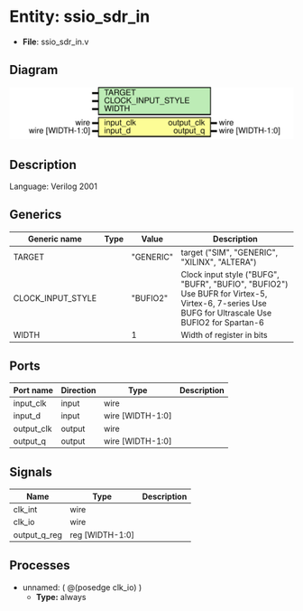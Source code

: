 # Entity: ssio_sdr_in

- **File**: ssio_sdr_in.v
## Diagram

![Diagram](ssio_sdr_in.svg "Diagram")
## Description


 Language: Verilog 2001


## Generics

| Generic name      | Type | Value     | Description                                                                                                                                           |
| ----------------- | ---- | --------- | ----------------------------------------------------------------------------------------------------------------------------------------------------- |
| TARGET            |      | "GENERIC" |  target ("SIM", "GENERIC", "XILINX", "ALTERA")                                                                                                        |
| CLOCK_INPUT_STYLE |      | "BUFIO2"  |  Clock input style ("BUFG", "BUFR", "BUFIO", "BUFIO2")  Use BUFR for Virtex-5, Virtex-6, 7-series  Use BUFG for Ultrascale  Use BUFIO2 for Spartan-6  |
| WIDTH             |      | 1         |  Width of register in bits                                                                                                                            |
## Ports

| Port name  | Direction | Type             | Description |
| ---------- | --------- | ---------------- | ----------- |
| input_clk  | input     | wire             |             |
| input_d    | input     | wire [WIDTH-1:0] |             |
| output_clk | output    | wire             |             |
| output_q   | output    | wire [WIDTH-1:0] |             |
## Signals

| Name         | Type            | Description |
| ------------ | --------------- | ----------- |
| clk_int      | wire            |             |
| clk_io       | wire            |             |
| output_q_reg | reg [WIDTH-1:0] |             |
## Processes
- unnamed: ( @(posedge clk_io) )
  - **Type:** always
